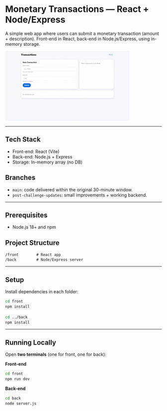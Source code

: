 # Monetary Transactions — React + Node/Express

A simple web app where users can submit a monetary transaction (amount + description).
Front-end in React, back-end in Node.js/Express, using in-memory storage.

![Demo](docs/demo.gif)

---

## Tech Stack
- Front-end: React (Vite)
- Back-end: Node.js + Express
- Storage: In-memory array (no DB)

## Branches
- `main`: code delivered within the original 30-minute window.
- `post-challenge-updates`: small improvements + working backend.

---

## Prerequisites
- Node.js 18+ and npm

## Project Structure
```
/front        # React app
/back         # Node/Express server
```

---

## Setup

Install dependencies in each folder:

```bash
cd front
npm install

cd ../back
npm install
```

---

## Running Locally

Open **two terminals** (one for front, one for back):

**Front-end**
```bash
cd front
npm run dev
```

**Back-end**
```bash
cd back
node server.js
```
